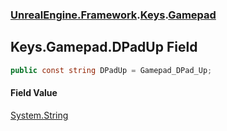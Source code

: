 ### [UnrealEngine.Framework](UnrealEngine_Framework.md 'UnrealEngine.Framework').[Keys](Keys.md 'UnrealEngine.Framework.Keys').[Gamepad](Keys_Gamepad.md 'UnrealEngine.Framework.Keys.Gamepad')
## Keys.Gamepad.DPadUp Field
```csharp
public const string DPadUp = Gamepad_DPad_Up;
```
#### Field Value
[System.String](https://docs.microsoft.com/en-us/dotnet/api/System.String 'System.String')
